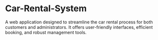 # Car-Rental-System
A web application designed to streamline the car rental process for both customers and administrators. It offers user-friendly interfaces, efficient booking, and robust management tools.

